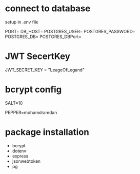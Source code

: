# connect to database

setup in .env file

PORT=
DB_HOST=
POSTGRES_USER=
POSTGRES_PASSWORD=
POSTGRES_DB=
POSTGRES_DBPort=

# JWT SecertKey

JWT_SECRET_KEY = "LeageOfLegand"

# bcrypt config

SALT=10

PEPPER=mohamdramdan

# package installation

- bcrypt
- dotenv
- express
- jsonwebtoken
- pg
